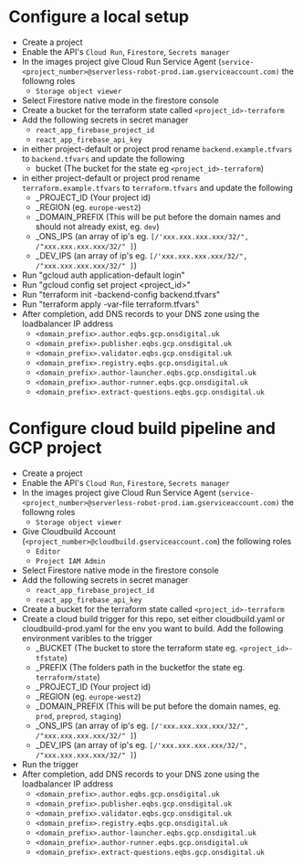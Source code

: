 # Configure a local setup
- Create a project
- Enable the API's `Cloud Run`, `Firestore`, `Secrets manager`
- In the images project give Cloud Run Service Agent (`service-<project_number>@serverless-robot-prod.iam.gserviceaccount.com)` 
the followng roles
    - `Storage object viewer`
- Select Firestore native mode in the firestore console
- Create a bucket for the terraform state called `<project_id>-terraform`
- Add the following secrets in secret manager
    - `react_app_firebase_project_id`
    - `react_app_firebase_api_key`
- in either project-default or project prod rename `backend.example.tfvars` to `backend.tfvars` and update the following
    - bucket (The bucket for the state eg `<project_id>-terraform`)
- in either project-default or project prod rename `terraform.example.tfvars` to `terraform.tfvars` and update the following
    - _PROJECT_ID (Your project id)
    - _REGION (eg. `europe-west2`)
    - _DOMAIN_PREFIX (This will be put before the domain names and should not already exist, eg. `dev`)
    - _ONS_IPS (an array of ip's eg. `[/'xxx.xxx.xxx.xxx/32/", /"xxx.xxx.xxx.xxx/32/" ]`)
    - _DEV_IPS (an array of ip's eg. `[/'xxx.xxx.xxx.xxx/32/", /"xxx.xxx.xxx.xxx/32/" ]`)
- Run "gcloud auth application-default login"
- Run "gcloud config set project <project_id>"
- Run "terraform init -backend-config backend.tfvars"
- Run "terraform apply -var-file terraform.tfvars"
- After completion, add DNS records to your DNS zone using the loadbalancer IP address
    - `<domain_prefix>.author.eqbs.gcp.onsdigital.uk`
    - `<domain_prefix>.publisher.eqbs.gcp.onsdigital.uk`
    - `<domain_prefix>.validator.eqbs.gcp.onsdigital.uk`
    - `<domain_prefix>.registry.eqbs.gcp.onsdigital.uk`
    - `<domain_prefix>.author-launcher.eqbs.gcp.onsdigital.uk`
    - `<domain_prefix>.author-runner.eqbs.gcp.onsdigital.uk`
    - `<domain_prefix>.extract-questions.eqbs.gcp.onsdigital.uk`

# Configure cloud build pipeline and GCP project
- Create a project
- Enable the API's `Cloud Run`, `Firestore`, `Secrets manager`
- In the images project give Cloud Run Service Agent (`service-<project_number>@serverless-robot-prod.iam.gserviceaccount.com)` 
the followng roles
    - `Storage object viewer`
- Give Cloudbuild Account (`<project_number>@cloudbuild.gserviceaccount.com`) the following roles
    - `Editor`
    - `Project IAM Admin`
- Select Firestore native mode in the firestore console
- Add the following secrets in secret manager
    - `react_app_firebase_project_id`
    - `react_app_firebase_api_key`
- Create a bucket for the terraform state called `<project_id>-terraform`
- Create a cloud build trigger for this repo, set either cloudbuild.yaml or cloudbuild-prod.yaml for the env you want to build. Add the following environment varibles to the trigger
    - _BUCKET (The bucket to store the terraform state eg. `<project_id>-tfstate`)
    - _PREFIX (The folders path in the bucketfor the state eg. `terraform/state`) 
    - _PROJECT_ID (Your project id)
    - _REGION (eg. `europe-west2`)
    - _DOMAIN_PREFIX (This will be put before the domain names, eg. `prod`, `preprod`, `staging`)
    - _ONS_IPS (an array of ip's eg. `[/'xxx.xxx.xxx.xxx/32/", /"xxx.xxx.xxx.xxx/32/" ]`)
    - _DEV_IPS (an array of ip's eg. `[/'xxx.xxx.xxx.xxx/32/", /"xxx.xxx.xxx.xxx/32/" ]`)
- Run the trigger
- After completion, add DNS records to your DNS zone using the loadbalancer IP address
    - `<domain_prefix>.author.eqbs.gcp.onsdigital.uk`
    - `<domain_prefix>.publisher.eqbs.gcp.onsdigital.uk`
    - `<domain_prefix>.validator.eqbs.gcp.onsdigital.uk`
    - `<domain_prefix>.registry.eqbs.gcp.onsdigital.uk`
    - `<domain_prefix>.author-launcher.eqbs.gcp.onsdigital.uk`
    - `<domain_prefix>.author-runner.eqbs.gcp.onsdigital.uk`
    - `<domain_prefix>.extract-questions.eqbs.gcp.onsdigital.uk`